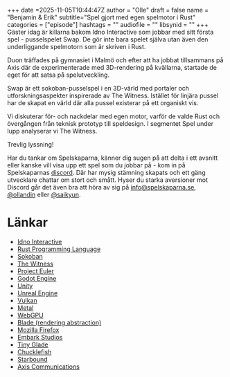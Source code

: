 +++
date =2025-11-05T10:44:47Z
author = "Olle"
draft = false 
name = "Benjamin & Erik"
subtitle="Spel gjort med egen spelmotor i Rust"
categories = ["episode"]
hashtags = ""
audiofile = ""
libsynid = ""
+++
Gäster idag är killarna bakom Idno Interactive som jobbar med sitt första spel - pusselspelet Swap. De gör inte bara spelet själva utan även den underliggande spelmotorn som är skriven i Rust.

Duon träffades på gymnasiet i Malmö och efter att ha jobbat tillsammans på Axis där de experimenterade med 3D-rendering på kvällarna, startade de eget för att satsa på spelutveckling.

Swap är ett sokoban-pusselspel i en 3D-värld med portaler och utforskningsaspekter inspirerade av The Witness. Istället för linjära pussel har de skapat en värld där alla pussel existerar på ett organiskt vis.

Vi diskuterar för- och nackdelar med egen motor, varför de valde Rust och övergången från teknisk prototyp till speldesign. I segmentet Spel under lupp analyserar vi The Witness.

Trevlig lyssning!

Har du tankar om Spelskaparna, känner dig sugen på att delta i ett avsnitt eller kanske vill visa upp ett spel som du jobbar på - kom in på Spelskaparnas [discord](https://discord.gg/hBHEXss). Där har mysig stämning skapats och ett gäng utvecklare chattar om stort och smått. Hyser du starka aversioner mot Discord går det även bra att höra av sig på info@spelskaparna.se, [@ollandin](https://twitter.com/ollelandin) eller [@saikyun](https://twitter.com/Saikyun).

# Länkar
* [Idno Interactive](https://idno.se/)
* [Rust Programming Language](https://www.rust-lang.org/)
* [Sokoban](https://en.wikipedia.org/wiki/Sokoban)
* [The Witness](https://store.steampowered.com/app/210970/The_Witness/)
* [Project Euler](https://projecteuler.net/)
* [Godot Engine](https://godotengine.org/)
* [Unity](https://unity.com/)
* [Unreal Engine](https://www.unrealengine.com/)
* [Vulkan](https://www.vulkan.org/)
* [Metal](https://developer.apple.com/metal/)
* [WebGPU](https://www.w3.org/TR/webgpu/)
* [Blade (rendering abstraction)](https://github.com/kvark/blade)
* [Mozilla Firefox](https://www.mozilla.org/firefox/)
* [Embark Studios](https://www.embark-studios.com/)
* [Tiny Glade](https://store.steampowered.com/app/2198150/Tiny_Glade/)
* [Chucklefish](https://chucklefish.org/)
* [Starbound](https://store.steampowered.com/app/211820/Starbound/)
* [Axis Communications](https://www.axis.com/)